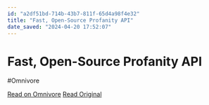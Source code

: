 ```yaml
---
id: "a2df51bd-714b-43b7-811f-65d4a98f4e32"
title: "Fast, Open-Source Profanity API"
date_saved: "2024-04-20 17:52:07"
---
```


# Fast, Open-Source Profanity API
#Omnivore

[Read on Omnivore](https://omnivore.app/me/fast-open-source-profanity-api-18efc6c1d7b)
[Read Original](https://www.profanity.dev)

